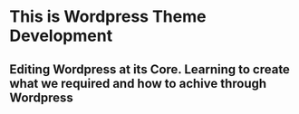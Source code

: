 # This is Wordpress Theme Development

## Editing Wordpress at its Core. Learning to create what we required and how to achive through Wordpress